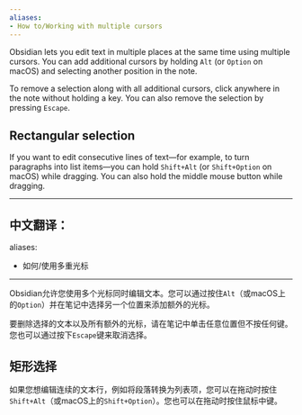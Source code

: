 ```yaml
---
aliases: 
- How to/Working with multiple cursors
---
```


Obsidian lets you edit text in multiple places at the same time using multiple cursors. You can add additional cursors by holding `Alt` (or `Option` on macOS) and selecting another position in the note.

To remove a selection along with all additional cursors, click anywhere in the note without holding a key. You can also remove the selection by pressing `Escape`.

## Rectangular selection

If you want to edit consecutive lines of text—for example, to turn paragraphs into list items—you can hold `Shift+Alt` (or `Shift+Option` on macOS) while dragging. You can also hold the middle mouse button while dragging.


---

中文翻译：
---
aliases: 
- 如何/使用多重光标
---

Obsidian允许您使用多个光标同时编辑文本。您可以通过按住`Alt`（或macOS上的`Option`）并在笔记中选择另一个位置来添加额外的光标。

要删除选择的文本以及所有额外的光标，请在笔记中单击任意位置但不按任何键。您也可以通过按下`Escape`键来取消选择。

## 矩形选择

如果您想编辑连续的文本行，例如将段落转换为列表项，您可以在拖动时按住`Shift+Alt`（或macOS上的`Shift+Option`）。您也可以在拖动时按住鼠标中键。